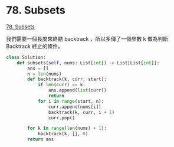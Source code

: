 # 78. Subsets

[78. Subsets](https://leetcode.com/problems/subsets/)

我們需要一個長度來終結 backtrack ，所以多傳了一個參數 k 做為判斷 Backtrack 終止的條件。

```python
class Solution:
    def subsets(self, nums: List[int]) -> List[List[int]]:
        ans = []
        n = len(nums)
        def backtrack(k, curr, start):
            if len(curr) == k:
                ans.append(list(curr))
                return
            for i in range(start, n):
                curr.append(nums[i])
                backtrack(k, curr, i + 1)
                curr.pop()

        for k in range(len(nums) + 1):
            backtrack(k, [], 0)
        return ans
```

